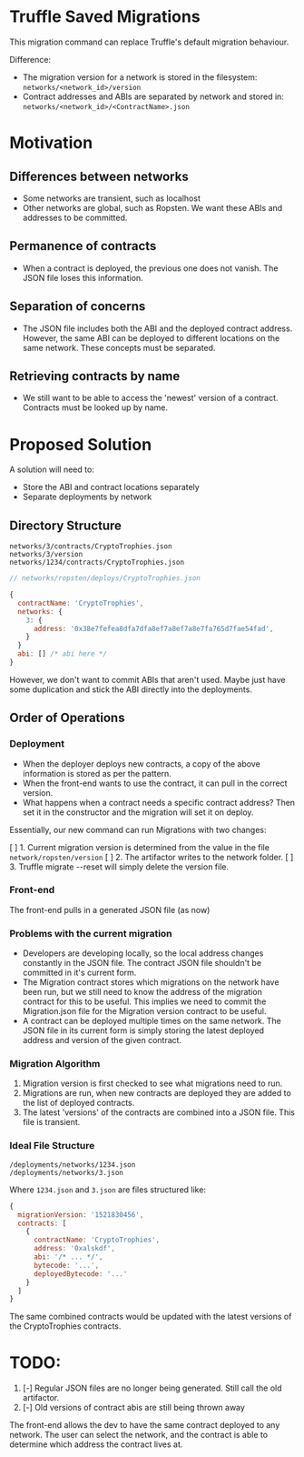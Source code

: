 
# Truffle Saved Migrations

This migration command can replace Truffle's default migration behaviour.

Difference:

- The migration version for a network is stored in the filesystem:
`networks/<network_id>/version`
- Contract addresses and ABIs are separated by network and stored in:
`networks/<network_id>/<ContractName>.json`

# Motivation

## Differences between networks

- Some networks are transient, such as localhost
- Other networks are global, such as Ropsten.  We want these ABIs and addresses to be committed.

## Permanence of contracts

- When a contract is deployed, the previous one does not vanish.  The JSON file loses this information.

## Separation of concerns

- The JSON file includes both the ABI and the deployed contract address.  However, the same ABI can be
deployed to different locations on the same network.  These concepts must be separated.

## Retrieving contracts by name

- We still want to be able to access the 'newest' version of a contract.  Contracts must be looked up by name.

# Proposed Solution

A solution will need to:

- Store the ABI and contract locations separately
- Separate deployments by network

## Directory Structure

```
networks/3/contracts/CryptoTrophies.json
networks/3/version
networks/1234/contracts/CryptoTrophies.json
```

```javascript
// networks/ropsten/deploys/CryptoTrophies.json

{
  contractName: 'CryptoTrophies',
  networks: {
    3: {
      address: '0x38e7fefea8dfa7dfa8ef7a8ef7a8e7fa765d7fae54fad',
    }
  }
  abi: [] /* abi here */
}
```

However, we don't want to commit ABIs that aren't used.  Maybe just have some duplication and stick the ABI directly into the deployments.

## Order of Operations

### Deployment

- When the deployer deploys new contracts, a copy of the above information is stored as per the pattern.
- When the front-end wants to use the contract, it can pull in the correct version.
- What happens when a contract needs a specific contract address?  Then set it in the constructor and the migration will set it on deploy.

Essentially, our new command can run Migrations with two changes:

[ ] 1. Current migration version is determined from the value in the file `network/ropsten/version`
[ ] 2. The artifactor writes to the network folder.
[ ] 3. Truffle migrate --reset will simply delete the version file.

### Front-end

The front-end pulls in a generated JSON file (as now)

### Problems with the current migration

- Developers are developing locally, so the local address changes constantly in the JSON file.  The contract JSON file shouldn't be committed in it's current form.
- The Migration contract stores which migrations on the network have been run, but we still need to know the address of the migration contract for this to be useful.  This implies we need to commit the Migration.json file for the Migration version contract to be useful.
- A contract can be deployed multiple times on the same network.  The JSON file in its current form is simply storing the latest deployed address and version of the given contract.


### Migration Algorithm

1. Migration version is first checked to see what migrations need to run.
2. Migrations are run, when new contracts are deployed they are added to the list of deployed contracts.
3. The latest 'versions' of the contracts are combined into a JSON file.  This file is transient.

### Ideal File Structure

```
/deployments/networks/1234.json
/deployments/networks/3.json
```

Where `1234.json` and `3.json` are files structured like:

```javascript
{
  migrationVersion: '1521830456',
  contracts: [
    {
      contractName: 'CryptoTrophies',
      address: '0xalskdf',
      abi: '/* ... */',
      bytecode: '...',
      deployedBytecode: '...'
    }
  ]
}
```

The same combined contracts would be updated with the latest versions of the CryptoTrophies contracts.

# TODO:

1. [-] Regular JSON files are no longer being generated.  Still call the old artifactor.
2. [-] Old versions of contract abis are still being thrown away







The front-end allows the dev to have the same contract deployed to any network.  The user can select the network, and the contract is able to determine which address the contract lives at.
